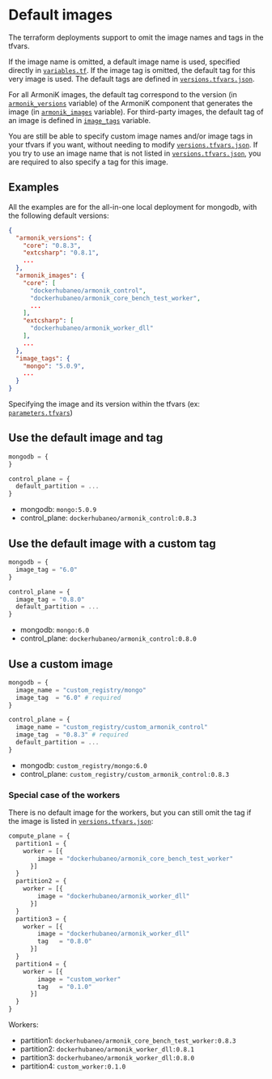 <!-- TODO: need have a new title -->

# Default images

The terraform deployments support to omit the image names and tags in the tfvars.

If the image name is omitted, a default image name is used, specified directly in [`variables.tf`](https://github.com/aneoconsulting/ArmoniK/blob/main/infrastructure/quick-deploy/localhost/variables.tf).
If the image tag is omitted, the default tag for this very image is used.
The default tags are defined in [`versions.tfvars.json`](https://github.com/aneoconsulting/ArmoniK/blob/main/versions.tfvars.json).

For all ArmoniK images, the default tag correspond to the version (in [`armonik_versions`](https://github.com/aneoconsulting/ArmoniK/blob/main/versions.tfvars.json#L2...L9) variable) of the ArmoniK component that generates the image (in [`armonik_images`](https://github.com/aneoconsulting/ArmoniK/blob/main/versions.tfvars.json#L10...L36) variable).
For third-party images, the default tag of an image is defined in [`image_tags`](https://github.com/aneoconsulting/ArmoniK/blob/main/versions.tfvars.json#L37...L58) variable.

You are still be able to specify custom image names and/or image tags in your tfvars if you want, without needing to modify [`versions.tfvars.json`](https://github.com/aneoconsulting/ArmoniK/blob/main/versions.tfvars.json).
If you try to use an image name that is not listed in [`versions.tfvars.json`](https://github.com/aneoconsulting/ArmoniK/blob/main/versions.tfvars.json), you are required to also specify a tag for this image.

## Examples

All the examples are for the all-in-one local deployment for mongodb, with the following default versions:

```json
{
  "armonik_versions": {
    "core": "0.8.3",
    "extcsharp": "0.8.1",
    ...
  },
  "armonik_images": {
    "core": [
      "dockerhubaneo/armonik_control",
      "dockerhubaneo/armonik_core_bench_test_worker",
      ...
    ],
    "extcsharp": [
      "dockerhubaneo/armonik_worker_dll"
    ],
    ...
  },
  "image_tags": {
    "mongo": "5.0.9",
    ...
  }
}
```

Specifying the image and its version within the tfvars (ex: [`parameters.tfvars`](https://github.com/aneoconsulting/ArmoniK/blob/main/infrastructure/quick-deploy/aws/parameters.tfvars))

## Use the default image and tag

```terraform
mongodb = {
}

control_plane = {
  default_partition = ...
}
```

- mongodb: `mongo:5.0.9`
- control_plane: `dockerhubaneo/armonik_control:0.8.3`

## Use the default image with a custom tag

```terraform
mongodb = {
  image_tag = "6.0"
}

control_plane = {
  image_tag = "0.8.0"
  default_partition = ...
}
```

- mongodb: `mongo:6.0`
- control_plane: `dockerhubaneo/armonik_control:0.8.0`

## Use a custom image

```terraform
mongodb = {
  image_name = "custom_registry/mongo"
  image_tag  = "6.0" # required
}

control_plane = {
  image_name = "custom_registry/custom_armonik_control"
  image_tag  = "0.8.3" # required
  default_partition = ...
}
```

- mongodb: `custom_registry/mongo:6.0`
- control_plane: `custom_registry/custom_armonik_control:0.8.3`

### Special case of the workers

There is no default image for the workers, but you can still omit the tag if the image is listed in [`versions.tfvars.json`](https://github.com/aneoconsulting/ArmoniK/blob/main/versions.tfvars.json):

```terraform
compute_plane = {
  partition1 = {
    worker = [{
        image = "dockerhubaneo/armonik_core_bench_test_worker"
      }]
  }
  partition2 = {
    worker = [{
        image = "dockerhubaneo/armonik_worker_dll"
      }]
  }
  partition3 = {
    worker = [{
        image = "dockerhubaneo/armonik_worker_dll"
        tag   = "0.8.0"
      }]
  }
  partition4 = {
    worker = [{
        image = "custom_worker"
        tag   = "0.1.0"
      }]
  }
}
```

Workers:
- partition1: `dockerhubaneo/armonik_core_bench_test_worker:0.8.3`
- partition2: `dockerhubaneo/armonik_worker_dll:0.8.1`
- partition3: `dockerhubaneo/armonik_worker_dll:0.8.0`
- partition4: `custom_worker:0.1.0`

